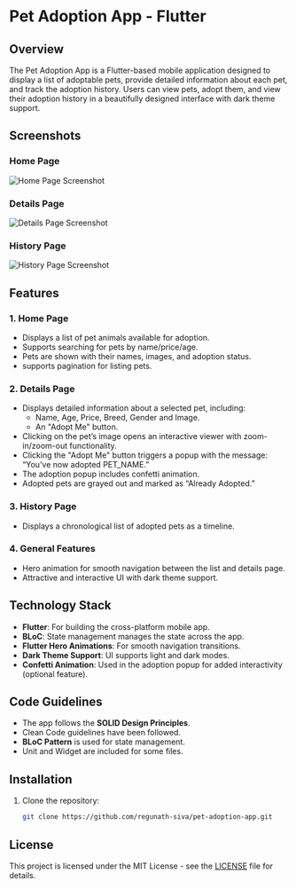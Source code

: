 # Pet Adoption App - Flutter

## Overview
The Pet Adoption App is a Flutter-based mobile application designed to display a list of adoptable pets, provide detailed information about each pet, and track the adoption history. Users can view pets, adopt them, and view their adoption history in a beautifully designed interface with dark theme support.

## Screenshots
### Home Page
![Home Page Screenshot](screenshots/home_page.png)

### Details Page
![Details Page Screenshot](screenshots/details_page.png)

### History Page
![History Page Screenshot](screenshots/history_page.png)

## Features
### 1. Home Page
- Displays a list of pet animals available for adoption.
- Supports searching for pets by name/price/age.
- Pets are shown with their names, images, and adoption status.
- supports pagination for listing pets.
  
### 2. Details Page
- Displays detailed information about a selected pet, including:
  - Name, Age, Price, Breed, Gender and Image.
  - An "Adopt Me" button.
- Clicking on the pet’s image opens an interactive viewer with zoom-in/zoom-out functionality.
- Clicking the "Adopt Me" button triggers a popup with the message: “You’ve now adopted PET_NAME.”
- The adoption popup includes confetti animation.
- Adopted pets are grayed out and marked as “Already Adopted.”

### 3. History Page
- Displays a chronological list of adopted pets as a timeline.

### 4. General Features
- Hero animation for smooth navigation between the list and details page.
- Attractive and interactive UI with dark theme support.

## Technology Stack
- **Flutter**: For building the cross-platform mobile app.
- **BLoC**: State management manages the state across the app.
- **Flutter Hero Animations**: For smooth navigation transitions.
- **Dark Theme Support**: UI supports light and dark modes.
- **Confetti Animation**: Used in the adoption popup for added interactivity (optional feature).

## Code Guidelines
- The app follows the **SOLID Design Principles**.
- Clean Code guidelines have been followed.
- **BLoC Pattern** is used for state management.
- Unit and Widget are included for some files.

## Installation
1. Clone the repository:
   ```bash
   git clone https://github.com/regunath-siva/pet-adoption-app.git


## License
This project is licensed under the MIT License - see the [LICENSE](LICENSE) file for details.

